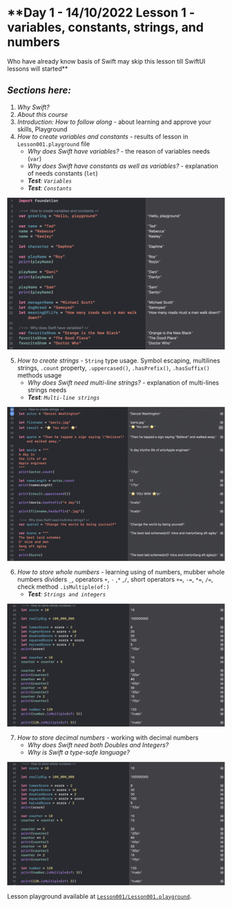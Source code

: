 # **Day 1 - 14/10/2022 Lesson 1 - variables, constants, strings, and numbers
Who have already know basis of Swift may skip this lesson till SwiftUI lessons will started**

## _Sections here:_
1. _Why Swift?_
2. _About this course_
3. _Introduction: How to follow along_ - about learning and approve your skills, Playground
4. _How to create variables and constants_ - results of lesson in `Lesson001.playground` file
	- _Why does Swift have variables?_ - the reason of variables needs (`var`)
	- _Why does Swift have constants as well as variables?_ - explanation of needs constants (`let`)
	- _**Test**: `Variables`_
	- _**Test**: `Constants`_

![`Lesson001-01`](../IMG/Lesson001-01.png "How to create variables and constants")

5. _How to create strings_ - `String` type usage. Symbol escaping, multilines strings, `.count` property, `.uppercased()`, `.hasPrefix()`, `.hasSuffix()` methods usage
	- _Why does Swift need multi-line strings?_ - explanation of multi-lines strings needs
	- _**Test**: `Multi-line strings`_

![`Lesson001-02`](../IMG/Lesson001-02.png "How to create strings")

6. _How to store whole numbers_ - learning using of numbers, mubber whole numbers dividers `_`, operators `+`, `-` ,`*` ,`/`, short operators `+=`, `-=`, `*=`, `/=`, check method `.isMultiple(of:)`
	- _**Test**: `Strings and integers`_

![`Lesson001-03`](../IMG/Lesson001-03.png "How to store whole numbers")

7. _How to store decimal numbers_ - working with decimal numbers
	- _Why does Swift need both Doubles and Integers?_
	- _Why is Swift a type-safe language?_

![`Lesson001-04`](../IMG/Lesson001-03.png "How to store decimal numbers")

Lesson playground available at [`Lesson001/Lesson001.playground`](../Lesson001/Lesson001.playground).
